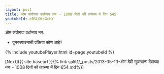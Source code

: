 ```yaml
---
layout: post
title: ओम संयोगया वर्धानाय नमः - 1008 दिनों की तपस्या में दिन 645
youtubeId: eBSLOKcXcHY
---
```

 
 
 ओम संयोगया वर्धानाय नमः  
 
 -  पुनरुत्पादनाची प्रक्रिया कोण आहे? 
 
  
 
  
 
 
 
 
 
 


{% include youtubePlayer.html id=page.youtubeId %}
 
[Next]({{ site.baseurl }}{% link  split1/_posts/2013-05-13-ओम दैवी सुपरवाना देवाच्या नमः - 1008 दिनों की तपस्या में दिन 654.md%})
 
